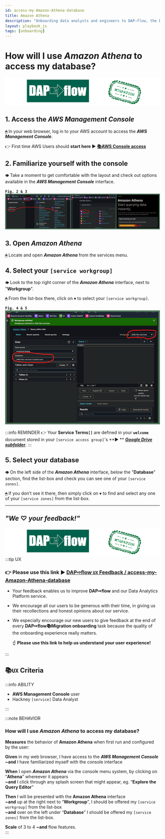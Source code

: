 ```yaml
---
id: access-my-Amazon-Athena-database
title: Amazon Athena
description: "Onboarding data analysts and engineers to DAP⇨flow, the Data Analytics Platform Airflow integration."
layout: playbook_js
tags: [onboarding]
---
```


# How will I use ***Amazon Athena*** to access my database?
![DAP⇨flow](../images/DAPairflowFLOWmigration.png)   

## 1. Access the ***AWS Management Console***
**`🖱`** In your web browser, log in to your AWS account to access the ***AWS Management Console***.  
   
👉 First time AWS Users should **start here ►** **[📚AWS Console access](../parking/access-the-AWS-Management-Console)** 

## 2. Familiarize yourself with the console
**`👁`** Take a moment to get comfortable with the layout and check out options available in the ***AWS Management Console*** interface.

**`Fig. 2 & 3`** ![Fig. 2 & 3](../images/parking-access-my-Amazon-Athena-database-two-three.png)

## 3. Open ***Amazon Athena***
**`🖱`** Locate and open ***Amazon Athena*** from the services menu.

## 4. Select your `[service workgroup]`
**`👁`** Look to the top right corner of the ***Amazon Athena*** interface, next to "**Workgroup**".  

**`🖱`** From the list-box there, click on **`▼`** to select your `[service workgroup]`.

**`Fig. 4 & 5`** ![Fig. 4 & 5](../images/parking-access-my-Amazon-Athena-database-four-five.png)

:::info REMINDER
👉  Your **Service Terms`[]`** are defined in your **`welcome`** document stored in your `[service access group]`'s **► ** [***Google Drive subfolder***](https://drive.google.com/drive/folders/1soY6hORmPVlRvlW_t1V1hTFXfZbLt6NS?usp=drive_link). 
:::

## 5. Select your database
**`👁`** On the left side of the ***Amazon Athena*** interface, below the "**Database**" section, find the list-box and check you can see one of your `[service zones]`.  

**`🖱`** If you don't see it there, then simply click on **`▼`** to find and select any one of your `[service zones]` from the list-box.

---
## ***"We* ♡ *your feedback!"***
![DAP⇨flow](../images/DAPairflowFLOWmigration.png)   
:::tip UX  
### 👉 Please use **this link ►** [**DAP⇨flow** `UX` **Feedback / access-my-Amazon-Athena-database**](https://docs.google.com/forms/d/e/1FAIpQLSc7nv1XmfRJKZlZTYIJQxAwbimUfsZLXQOVt3TJO-zUOjcRGQ/viewform?usp=pp_url&entry.339550210=access-my-Amazon-Athena-database)  

- Your feedback enables us to improve **DAP⇨flow** and our Data Analytics Platform service.  
- We encourage all our users to be generous with their time, in giving us their recollections and honest opinions about our service.  
- We especially encourage our new users to give feedback at the end of every **DAP⇨flow📚Migration onboarding** task because the quality of the onboarding experience really matters.  

    ☝ **Please use this link to help us understand your user experience!**  

:::

## 📚`UX` Criteria
:::info ABILITY  
* **AWS Management Console** user  
* Hackney `[service]` Data Analyst

:::

:::note BEHAVIOR  
### How will I use ***Amazon Athena*** to access my database?
**Measures** the behavior of **Amazon Athena** when first run and configured by the user:

**Given** in my web browser, I have access to the ***AWS Management Console***  
**~and** I have familiarized myself with the console interface  

**When** I open ***Amazon Athena*** via the console menu system, by clicking on “**Athena**” whereever it appears  
**~and** I click through any splash screen that might appear, eg. “**Explore the Query Editor**”  

**Then** I will be presented with the **Amazon Athena** interface  
**~and** up at the right next to “**Workgroup**”, I should be offered my `[service workgroup]` from the list-box  
**~and** over on the left under “**Database**” I should be offered my `[service zones]` from the list-box.  

**Scale** of 3 to 4 **~and** flow features.  
:::
